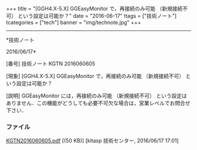 ﻿+++
title = "[GGH4.X-5.X] GGEasyMonitor で，再接続のみ可能 （新規接続不可） という設定は可能か？"
date = "2016-06-17"
ttags = ["技術ノート"]
tcategories = ["tech"]
banner = "img/technote.jpg"
+++

-----------------------------------------------------------------------------------------------------------------------------

*技術ノート

2016/06/17*


[番号]
技術ノート KGTN 2016060605

[現象]
[GGH4.X-5.X] GGEasyMonitor で，再接続のみ可能 （新規接続不可）
という設定は可能か？

[説明]
GGEasyMonitor には，再接続のみ可能 （新規接続不可）
という設定はありません．この機能がどうしても必要不可欠な場合は，営業レベルでお問合せ下さい．


### ファイル

 
 


[KGTN2016060605.pdf](http://techreport.kitasp.net/attachments/download/2671/KGTN2016060605.pdf)
 [(50 KB)] [kitasp 技術センター, 2016/06/17
17:01]


 


 


